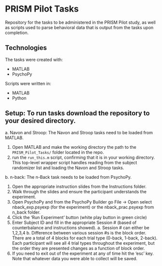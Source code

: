 # PRISM Pilot Tasks
Repository for the tasks to be administered in the PRISM Pilot study, as well as scripts used to parse behavioral data that is output from the tasks upon completion.

## Technologies
The tasks were created with:
* MATLAB
* PsychoPy

Scripts were written in:
* MATLAB
* Python

## Setup: To run tasks download the repository to your desired directory.
a. Navon and Stroop:
The Navon and Stroop tasks need to be loaded from MATLAB.
1) Open MATLAB and make the working directory the path to the `PRISM_Pilot_Tasks/` folder located in the repo. 
2) run the `run_this.m` script, confirming that it is in your working directory. This top-level wrapper script handles reading from the subject randomizer list and loading the Navon and Stroop tasks.

b. n-back:
The n-Back task needs to be loaded from PsychoPy. 
1)	Open the appropriate instruction slides from the Instructions folder.
2)	Walk through the slides and ensure the participant understands the experiment.
3)	Open PsychoPy and from the PsychoPy Builder go File -> Open select nback_exp.psyexp  (for the experiment) or the nback_prac.psyexp from n_back folder.
4)	Click the ‘Run Experiment’ button (white play button in green circle)
5)	Enter Subject ID and fill in the appropriate Session # (based of counterbalance and instructions showed).
a.	Session # can either be 1,2,3,4
b.	Difference between various session #s is the block order. There are a total of 4 blocks for each trial type (0-back, 1-back, 2-back). Each participant will see all 4 trial types throughout the experiment, but the order they are presented changes as a function of block order.
6)	If you need to exit out of the experiment at any of time hit the ‘esc’ key. Note that whatever data you were able to collect will be saved.

